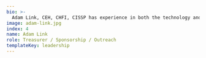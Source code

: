 ```yaml
---
bio: >-
  Adam Link, CEH, CHFI, CISSP has experience in both the technology and finance industries. He has expertise building systems at scale, handling millions of API calls per day. He leads the cybersecurity effort at Fluidity, which produces the #1 most secure DEX in the world, AirSwap. Adam holds 6 AWS Certifications, including DevOps Professional and Solutions Architect Professional. He has a B.S. in Finance and a M.S. in Cybersecurity.
image: adam-link.jpg
index: 4
name: Adam Link
role: Treasurer / Sponsorship / Outreach
templateKey: leadership
---
```


